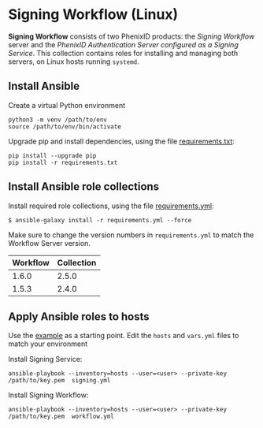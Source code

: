 # Signing Workflow (Linux)

**Signing Workflow** consists of two PhenixID products: the *Signing Workflow* server and the *PhenixID Authentication Server configured as a Signing Service*.
This collection contains roles for installing and managing both servers, on Linux hosts running `systemd`.

## Install Ansible 

Create a virtual Python environment

```
python3 -m venv /path/to/env 
source /path/to/env/bin/activate
```

Upgrade pip and install dependencies, using the file [requirements.txt](/examples/digo/requirements.txt):

```
pip install --upgrade pip
pip install -r requirements.txt
```

## Install Ansible role collections

Install required role collections, using the file [requirements.yml](/examples/digo/requirements.yml):

```
$ ansible-galaxy install -r requirements.yml --force
```

Make sure to change the version numbers in `requirements.yml` to match the Workflow Server version.

 | Workflow | Collection |
 |----------|------------|
 | 1.6.0    | 2.5.0      |
 | 1.5.3    | 2.4.0      |

## Apply Ansible roles to hosts

Use the [example](/examples/digo) as a starting point. Edit the `hosts` and `vars.yml` files to match your environment

Install Signing Service:

```
ansible-playbook --inventory=hosts --user=<user> --private-key /path/to/key.pem  signing.yml
```

Install Signing Workflow:

```
ansible-playbook --inventory=hosts --user=<user> --private-key /path/to/key.pem  workflow.yml
```